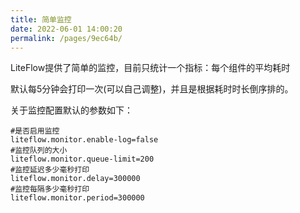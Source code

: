 ```yaml
---
title: 简单监控
date: 2022-06-01 14:00:20
permalink: /pages/9ec64b/
---
```


LiteFlow提供了简单的监控，目前只统计一个指标：每个组件的平均耗时

默认每5分钟会打印一次(可以自己调整)，并且是根据耗时时长倒序排的。

关于监控配置默认的参数如下：

```properties
#是否启用监控
liteflow.monitor.enable-log=false
#监控队列的大小
liteflow.monitor.queue-limit=200
#监控延迟多少毫秒打印
liteflow.monitor.delay=300000
#监控每隔多少毫秒打印
liteflow.monitor.period=300000
```